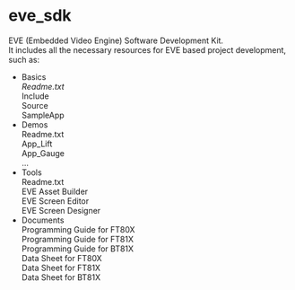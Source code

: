# eve_sdk
EVE (Embedded Video Engine) Software Development Kit.   
It includes all the necessary resources for EVE based project development, such as: 
   
   * Basics   
       _Readme.txt_  
	   Include   
       Source   
       SampleApp  
   * Demos   
       Readme.txt  
       App_Lift  
       App_Gauge   
       ...  
   * Tools  
       Readme.txt  
       EVE Asset Builder  
       EVE Screen Editor   
       EVE Screen Designer  
   * Documents  
       Programming Guide for FT80X  
       Programming Guide for FT81X  
       Programming Guide for BT81X   
       Data Sheet for FT80X  
       Data Sheet for FT81X  
       Data Sheet for BT81X  
       

